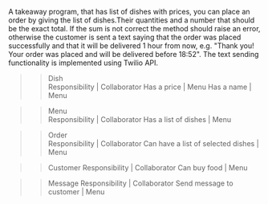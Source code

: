 
A takeaway program, that has list of dishes with prices, you can place an order by giving the list of dishes.Their quantities and a number that should be the exact total. If the sum is not correct the method should raise an error, otherwise the customer is sent a text saying that the order was placed successfully and that it will be delivered 1 hour from now, e.g. "Thank you! Your order was placed and will be delivered before 18:52".
The text sending functionality is implemented using Twilio API.

>>Dish       
Responsibility      |   Collaborator 
Has a price   	    |   Menu
Has a name 		  	  |   Menu

>>Menu    
Responsibility     		 |   Collaborator 
Has a list of dishes   |   Menu

>>Order   
Responsibility     		               |   Collaborator 
Can have a list of selected dishes   |   Menu

>>Customer
Responsibility  |   Collaborator 
Can buy food   	|   Menu

>>Message
Responsibility  						|   Collaborator 
Send message to customer  	|   Menu



